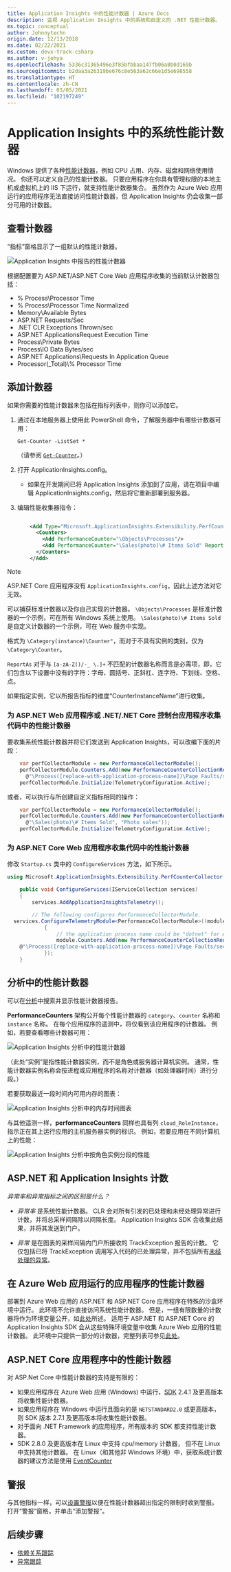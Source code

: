 ```yaml
---
title: Application Insights 中的性能计数器 | Azure Docs
description: 监视 Application Insights 中的系统和自定义的 .NET 性能计数器。
ms.topic: conceptual
author: Johnnytechn
origin.date: 12/13/2018
ms.date: 02/22/2021
ms.custom: devx-track-csharp
ms.author: v-johya
ms.openlocfilehash: 5336c31365496e3f85bfbbaa147fb06a8b0d169b
ms.sourcegitcommit: b2daa3a26319be676c8e563a62c66e1d5e698558
ms.translationtype: HT
ms.contentlocale: zh-CN
ms.lasthandoff: 03/05/2021
ms.locfileid: "102197249"
---
```

# <a name="system-performance-counters-in-application-insights"></a>Application Insights 中的系统性能计数器

Windows 提供了各种[性能计数器](https://docs.microsoft.com/windows/desktop/perfctrs/about-performance-counters)，例如 CPU 占用、内存、磁盘和网络使用情况。 你还可以定义自己的性能计数器。 只要应用程序在你具有管理权限的本地主机或虚拟机上的 IIS 下运行，就支持性能计数器集合。 虽然作为 Azure Web 应用运行的应用程序无法直接访问性能计数器，但 Application Insights 仍会收集一部分可用的计数器。

## <a name="view-counters"></a>查看计数器

“指标”窗格显示了一组默认的性能计数器。

![Application Insights 中报告的性能计数器](./media/performance-counters/performance-counters.png)

根据配置要为 ASP.NET/ASP.NET Core Web 应用程序收集的当前默认计数器包括：
- % Process\\Processor Time
- % Process\\Processor Time Normalized
- Memory\\Available Bytes
- ASP.NET Requests/Sec
- .NET CLR Exceptions Thrown/sec
- ASP.NET ApplicationsRequest Execution Time
- Process\\Private Bytes
- Process\\IO Data Bytes/sec
- ASP.NET Applications\\Requests In Application Queue
- Processor(_Total)\\% Processor Time

## <a name="add-counters"></a>添加计数器

如果你需要的性能计数器未包括在指标列表中，则你可以添加它。

1. 通过在本地服务器上使用此 PowerShell 命令，了解服务器中有哪些计数器可用：

    `Get-Counter -ListSet *`

    （请参阅 [`Get-Counter`](https://docs.microsoft.com/powershell/module/microsoft.powershell.diagnostics/get-counter)。）
2. 打开 ApplicationInsights.config。

   * 如果在开发期间已将 Application Insights 添加到了应用，请在项目中编辑 ApplicationInsights.config，然后将它重新部署到服务器。
3. 编辑性能收集器指令：

    ```XML

        <Add Type="Microsoft.ApplicationInsights.Extensibility.PerfCounterCollector.PerformanceCollectorModule, Microsoft.AI.PerfCounterCollector">
          <Counters>
            <Add PerformanceCounter="\Objects\Processes"/>
            <Add PerformanceCounter="\Sales(photo)\# Items Sold" ReportAs="Photo sales"/>
          </Counters>
        </Add>
    ```

> [!NOTE]
> ASP.NET Core 应用程序没有 `ApplicationInsights.config`，因此上述方法对它无效。

可以捕获标准计数器以及你自己实现的计数器。 `\Objects\Processes` 是标准计数器的一个示例，可在所有 Windows 系统上使用。 `\Sales(photo)\# Items Sold` 是自定义计数器的一个示例，可在 Web 服务中实现。

格式为 `\Category(instance)\Counter"`，而对于不具有实例的类别，仅为 `\Category\Counter`。

`ReportAs` 对于与 `[a-zA-Z()/-_ \.]+` 不匹配的计数器名称而言是必需项，即，它们包含以下设置中没有的字符：字母、圆括号、正斜杠、连字符、下划线、空格、点。

如果指定实例，它以所报告指标的维度“CounterInstanceName”进行收集。

### <a name="collecting-performance-counters-in-code-for-aspnet-web-applications-or-netnet-core-console-applications"></a>为 ASP.NET Web 应用程序或 .NET/.NET Core 控制台应用程序收集代码中的性能计数器
要收集系统性能计数器并将它们发送到 Application Insights，可以改编下面的片段：


```csharp
    var perfCollectorModule = new PerformanceCollectorModule();
    perfCollectorModule.Counters.Add(new PerformanceCounterCollectionRequest(
      @"\Process([replace-with-application-process-name])\Page Faults/sec", "PageFaultsPerfSec"));
    perfCollectorModule.Initialize(TelemetryConfiguration.Active);
```

或者，可以执行与所创建自定义指标相同的操作：

```csharp
    var perfCollectorModule = new PerformanceCollectorModule();
    perfCollectorModule.Counters.Add(new PerformanceCounterCollectionRequest(
      @"\Sales(photo)\# Items Sold", "Photo sales"));
    perfCollectorModule.Initialize(TelemetryConfiguration.Active);
```

### <a name="collecting-performance-counters-in-code-for-aspnet-core-web-applications"></a>为 ASP.NET Core Web 应用程序收集代码中的性能计数器

修改 `Startup.cs` 类中的 `ConfigureServices` 方法，如下所示。

```csharp
using Microsoft.ApplicationInsights.Extensibility.PerfCounterCollector;

    public void ConfigureServices(IServiceCollection services)
    {
        services.AddApplicationInsightsTelemetry();

        // The following configures PerformanceCollectorModule.
  services.ConfigureTelemetryModule<PerformanceCollectorModule>((module, o) =>
            {
                // the application process name could be "dotnet" for ASP.NET Core self-hosted applications.
                module.Counters.Add(new PerformanceCounterCollectionRequest(
    @"\Process([replace-with-application-process-name])\Page Faults/sec", "DotnetPageFaultsPerfSec"));
            });
    }
```

## <a name="performance-counters-in-analytics"></a>分析中的性能计数器
可以在[分析](../logs/log-query-overview.md)中搜索并显示性能计数器报告。

**PerformanceCounters** 架构公开每个性能计数器的 `category`、`counter` 名称和 `instance` 名称。  在每个应用程序的遥测中，将仅看到该应用程序的计数器。 例如，若要查看哪些计数器可用： 

![Application Insights 分析中的性能计数器](./media/performance-counters/analytics-performance-counters.png)

（此处“实例”是指性能计数器实例，而不是角色或服务器计算机实例。 通常，性能计数器实例名称会按进程或应用程序的名称对计数器（如处理器时间）进行分段。）

若要获取最近一段时间内可用内存的图表： 

![Application Insights 分析中的内存时间图表](./media/performance-counters/analytics-available-memory.png)

与其他遥测一样，**performanceCounters** 同样也具有列 `cloud_RoleInstance`，指示正在其上运行应用的主机服务器实例的标识。 例如，若要应用在不同计算机上的性能： 

![Application Insights 分析中按角色实例分段的性能](./media/performance-counters/analytics-metrics-role-instance.png)

## <a name="aspnet-and-application-insights-counts"></a>ASP.NET 和 Application Insights 计数

*异常率和异常指标之间的区别是什么？*

* *异常率* 是系统性能计数器。 CLR 会对所有引发的已处理和未经处理异常进行计数，并将总采样间隔除以间隔长度。 Application Insights SDK 会收集此结果，并将其发送到门户。

* *异常* 是在图表的采样间隔内门户所接收的 TrackException 报告的计数。 它仅包括已将 TrackException 调用写入代码的已处理异常，并不包括所有[未经处理的异常](./asp-net-exceptions.md)。 

## <a name="performance-counters-for-applications-running-in-azure-web-apps"></a>在 Azure Web 应用运行的应用程序的性能计数器

部署到 Azure Web 应用的 ASP.NET 和 ASP.NET Core 应用程序在特殊的沙盒环境中运行。 此环境不允许直接访问系统性能计数器。 但是，一组有限数量的计数器将作为环境变量公开，如[此处](https://github.com/projectkudu/kudu/wiki/Perf-Counters-exposed-as-environment-variables)所述。 适用于 ASP.NET 和 ASP.NET Core 的 Application Insights SDK 会从这些特殊环境变量中收集 Azure Web 应用的性能计数器。 此环境中只提供一部分的计数器，完整列表可参见[此处](https://github.com/microsoft/ApplicationInsights-dotnet-server/blob/develop/WEB/Src/PerformanceCollector/Perf.Shared/Implementation/WebAppPerformanceCollector/CounterFactory.cs)。

## <a name="performance-counters-in-aspnet-core-applications"></a>ASP.NET Core 应用程序中的性能计数器

对 ASP.Net Core 中性能计数器的支持是有限的：

* 如果应用程序在 Azure Web 应用 (Windows) 中运行，[SDK](https://nuget.org/packages/Microsoft.ApplicationInsights.AspNetCore) 2.4.1 及更高版本将收集性能计数器。
* 如果应用程序在 Windows 中运行且面向的是 `NETSTANDARD2.0` 或更高版本，则 SDK 版本 2.7.1 及更高版本将收集性能计数器。
* 对于面向 .NET Framework 的应用程序，所有版本的 SDK 都支持性能计数器。
* SDK 2.8.0 及更高版本在 Linux 中支持 cpu/memory 计数器， 但不在 Linux 中支持其他计数器。 在 Linux（和其他非 Windows 环境）中，获取系统计数器的建议方法是使用 [EventCounter](eventcounters.md)

## <a name="alerts"></a>警报
与其他指标一样，可以[设置警报](../alerts/alerts-log.md)以便在性能计数器超出指定的限制时收到警报。 打开“警报”窗格，并单击“添加警报”。

## <a name="next-steps"></a><a name="next"></a>后续步骤

* [依赖关系跟踪](./asp-net-dependencies.md)
* [异常跟踪](./asp-net-exceptions.md)


